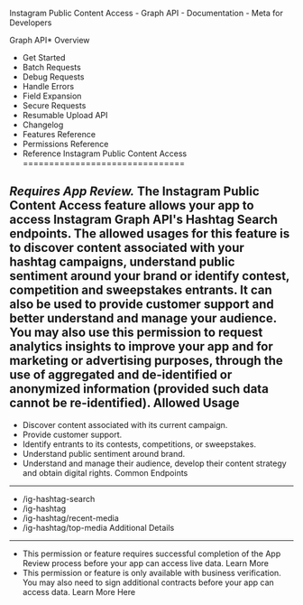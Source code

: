 Instagram Public Content Access - Graph API - Documentation - Meta for Developers

Graph API* Overview
* Get Started
* Batch Requests
* Debug Requests
* Handle Errors
* Field Expansion
* Secure Requests
* Resumable Upload API
* Changelog
* Features Reference
* Permissions Reference
* Reference
Instagram Public Content Access
===============================

*Requires App Review.*  The Instagram Public Content Access feature allows your app to access Instagram Graph API's Hashtag Search endpoints. The allowed usages for this feature is to discover content associated with your hashtag campaigns, understand public sentiment around your brand or identify contest, competition and sweepstakes entrants. It can also be used to provide customer support and better understand and manage your audience. You may also use this permission to request analytics insights to improve your app and for marketing or advertising purposes, through the use of aggregated and de-identified or anonymized information (provided such data cannot be re-identified). Allowed Usage
-------------

* Discover content associated with its current campaign.
* Provide customer support.
* Identify entrants to its contests, competitions, or sweepstakes.
* Understand public sentiment around brand.
* Understand and manage their audience, develop their content strategy and obtain digital rights.
Common Endpoints
----------------

* /ig-hashtag-search
* /ig-hashtag
* /ig-hashtag/recent-media
* /ig-hashtag/top-media
Additional Details
------------------

* This permission or feature requires successful completion of the App Review process before your app can access live data. Learn More
* This permission or feature is only available with business verification. You may also need to sign additional contracts before your app can access data. Learn More Here